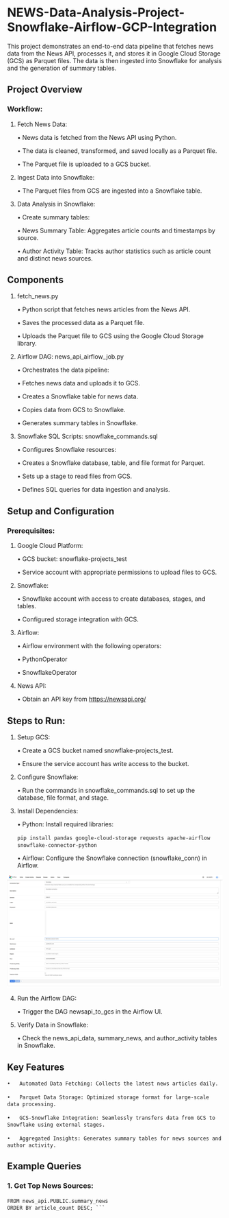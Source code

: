 # NEWS-Data-Analysis-Project-Snowflake-Airflow-GCP-Integration

This project demonstrates an end-to-end data pipeline that fetches news data from the News API, processes it, and stores it in Google Cloud Storage (GCS) as Parquet files. The data is then ingested into Snowflake for analysis and the generation of summary tables.

## Project Overview

### Workflow:

1.	Fetch News Data:
	
 	• News data is fetched from the News API using Python.
 
 	• The data is cleaned, transformed, and saved locally as a Parquet file.
 
 	• The Parquet file is uploaded to a GCS bucket.
 
2.	Ingest Data into Snowflake:
	
 	• The Parquet files from GCS are ingested into a Snowflake table.
 
3.	Data Analysis in Snowflake:
	
 	• Create summary tables:
	
 	• News Summary Table: Aggregates article counts and timestamps by source.
	
 	• Author Activity Table: Tracks author statistics such as article count and distinct news sources.

## Components

1. fetch_news.py
	
 	•	Python script that fetches news articles from the News API.
	
 	•	Saves the processed data as a Parquet file.
	
 	•	Uploads the Parquet file to GCS using the Google Cloud Storage library.

2. Airflow DAG: news_api_airflow_job.py
	
 	•	Orchestrates the data pipeline:
	
 	•	Fetches news data and uploads it to GCS.
	
 	•	Creates a Snowflake table for news data.
	
 	•	Copies data from GCS to Snowflake.
	
 	•	Generates summary tables in Snowflake.

3. Snowflake SQL Scripts: snowflake_commands.sql
	
 	•	Configures Snowflake resources:
	
 	•	Creates a Snowflake database, table, and file format for Parquet.
	
 	•	Sets up a stage to read files from GCS.
	
 	•	Defines SQL queries for data ingestion and analysis.

## Setup and Configuration

### Prerequisites:

1.	Google Cloud Platform:
	
 	•	GCS bucket: snowflake-projects_test

	•	Service account with appropriate permissions to upload files to GCS.

2.	Snowflake:
	
 	•	Snowflake account with access to create databases, stages, and tables.
	
 	•	Configured storage integration with GCS.

3.	Airflow:
	
 	•	Airflow environment with the following operators:
	
 	•	PythonOperator
	
 	•	SnowflakeOperator

4.	News API:
	
 	•	Obtain an API key from https://newsapi.org/

## Steps to Run:

1.	Setup GCS:
	
 	•	Create a GCS bucket named snowflake-projects_test.
	
 	•	Ensure the service account has write access to the bucket.
 
2.	Configure Snowflake:
	
 	•	Run the commands in snowflake_commands.sql to set up the database, file format, and stage.
	
3.	Install Dependencies:
	
 	•	Python: Install required libraries:

	``` pip install pandas google-cloud-storage requests apache-airflow snowflake-connector-python ```

	•	Airflow: Configure the Snowflake connection (snowflake_conn) in Airflow.

![Airflow-Snowflake Connection](https://raw.githubusercontent.com/Kaushik-Puttaswamy/NEWS-Data-Analysis_Snowflake-Airflow-GCP-Integration/main/airflow_snowflake_connection.png)

4.	Run the Airflow DAG:
	
 	•	Trigger the DAG newsapi_to_gcs in the Airflow UI.

5.	Verify Data in Snowflake:
	
 	•	Check the news_api_data, summary_news, and author_activity tables in Snowflake.

## Key Features
	
 	•	Automated Data Fetching: Collects the latest news articles daily.
	
 	•	Parquet Data Storage: Optimized storage format for large-scale data processing.
	
 	•	GCS-Snowflake Integration: Seamlessly transfers data from GCS to Snowflake using external stages.
	
 	•	Aggregated Insights: Generates summary tables for news sources and author activity.

  ## Example Queries

  ### 1.	Get Top News Sources:

  ``` SELECT news_source, article_count
FROM news_api.PUBLIC.summary_news
ORDER BY article_count DESC; ```
